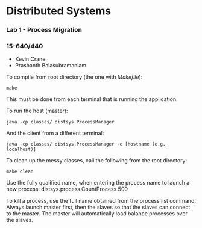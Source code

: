 # Distributed Systems

### Lab 1 - Process Migration
### 15-640/440

* Kevin Crane
* Prashanth Balasubramaniam

To compile from root directory (the one with *Makefile*):
```
make
```
This must be done from each terminal that is running the application.


To run the host (master):
```
java -cp classes/ distsys.ProcessManager
```
And the client from a different terminal:
```
java -cp classes/ distsys.ProcessManager -c [hostname (e.g. localhost)]
```

To clean up the messy classes, call the following from the root directory:
```
make clean
```

Use the fully qualified name, when entering the process name to launch a new process:
distsys.process.CountProcess 500

To kill a process, use the full name obtained from the process list command.
Always launch master first, then the slaves so that the slaves can connect to the master. The master will automatically load balance processes over the slaves.


